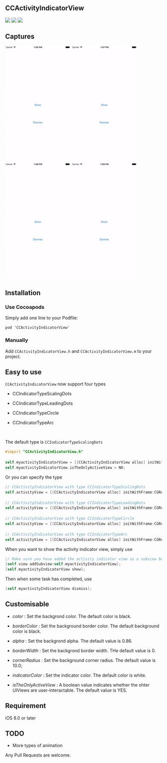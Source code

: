 ## CCActivityIndicatorView

[![](https://img.shields.io/badge/license-MIT-blue.svg)](https://github.com/Cokile/CCActivityIndicatorView/blob/master/Licence)
[![](https://img.shields.io/github/release/Cokile/CCActivityIndicatorView.svg)](https://github.com/Cokile/CCActivityIndicatorView/releases)
[![](http://img.shields.io/cocoapods/v/CCActivityIndicatorView.svg)](http://cocoapods.org/pods/CCActivityIndicatorView)



## Captures

<img src=Captures/capture1.gif width=210 height=372>
<img src=Captures/capture2.gif width=210 height=372>
<img src=Captures/capture3.gif width=210 height=372>
<img src=Captures/capture4.gif width=210 height=372>



## Installation

### Use Cocoapods

Simply add one line to your Podfile:

```
pod 'CCActivityIndicatorView'
```

### Manually 

Add  `CCActivityIndicatorView.h` and `CCActivityIndicatorView.m` to your project.



## Easy to use

`CCActivityIndicatorView` now support four types

* CCIndicatorTypeScalingDots

* CCIndicatorTypeLeadingDots

* CCIndicatorTypeCircle

* CCIndicatorTypeArc


  ​

The default type is `CCIndicatorTypeScalingDots`

```objective-c
#import "CCActivityIndicatorView.h"

self.myactivityIndicatorView = [[CCActivityIndicatorView alloc] initWithFrame:CGRectMake(self.view.frame.size.width/2-60, 60, 120, 120)];
self.myactivityIndicatorView.isTheOnlyActiveView = NO;
```

Or you can specify the type

```objective-c
// CCActivityIndicatorView with type CCIndicatorTypeScalingDots
self.activityView = [[CCActivityIndicatorView alloc] initWithFrame:CGRectMake(width/2-60, 60, 120, 120) type:CCIndicatorTypeLeadingDots];

// CCActivityIndicatorView with type CCIndicatorTypeLeadingDots
self.activityView = [[CCActivityIndicatorView alloc] initWithFrame:CGRectMake(width/2-60, 60, 120, 120) type:CCIndicatorTypeLeadingDots];

// CCActivityIndicatorView with type CCIndicatorTypeCircle
self.activityView = [[CCActivityIndicatorView alloc] initWithFrame:CGRectMake(width/2-60, 60, 120, 120) type:CCIndicatorTypeCircle];

// CCActivityIndicatorView with type CCIndicatorTypeArc
self.activityView = [[CCActivityIndicatorView alloc] initWithFrame:CGRectMake(width/2-60, 60, 120, 120) type:CCIndicatorTypeArc];
```



When you want to show the activity indicator view, simply use

```objective-c
// Make sure you have added the activity indicator view as a subview before show it.
[self.view addSubview:self.myactivityIndicatorView];
[self.myactivityIndicatorView show];
```

Then when some task has completed,  use

```objective-c
[self.myactivityIndicatorView dismiss];
```



## Customisable

* *color* : Set the backgrond color. The default color is black.


* *borderColor* : Set the background border color. The default background color is black.


* *alpha* : Set the backgrond alpha. The default value is 0.86.


* *borderWidth* : Set the backgrond border width. THe default value is 0.


* *cornerRadius* : Set the background corner radius. The default value is 10.0;


* *indicatorColor* : Set the indicator color. The default color is white.


* *isTheOnlyActiveView* : A boolean value indicates whether the ohter UIViews are user-interactable. The default value is YES.




## Requirement

iOS 8.0 or later



## TODO

* More types of animation 



Any Pull Requests are welcome.

